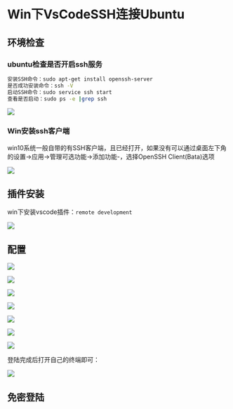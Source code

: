 # Win下VsCodeSSH连接Ubuntu

## 环境检查

### ubuntu检查是否开启ssh服务

```bash
安装SSH命令：sudo apt-get install openssh-server
是否成功安装命令：ssh -V
启动SSH命令：sudo service ssh start
查看是否启动：sudo ps -e |grep ssh
```

![](media/image-20200504153600314.png)

### Win安装ssh客户端

win10系统一般自带的有SSH客户端，且已经打开，如果没有可以通过桌面左下角的设置->应用->管理可选功能->添加功能-，选择OpenSSH Client(Bata)选项

![](media/image-20200504153752356.png)

## 插件安装

win下安装vscode插件：`remote development`

![](media/image-20200504150340365.png)

## 配置

![](media/image-20200504150807250.png)

![](media/image-20200504150916671.png)

![](media/image-20200504152049197.png)

![](media/image-20200504151309784.png)

![](media/image-20200504151401972.png)

![](media/image-20200504151707109.png)

![](media/image-20200504151954257.png)

登陆完成后打开自己的终端即可：

![](media/image-20200504160108090.png)







## 免密登陆

 